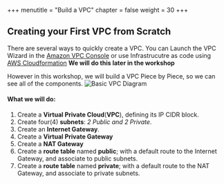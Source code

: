 +++
menutitle = "Build a VPC"
chapter = false
weight = 30
+++

## Creating your First VPC from Scratch

There are several ways to quickly create a VPC. You can Launch the VPC Wizard in the [Amazon VPC Console](https://aws.amazon.com/getting-started/) or use Infrastrucutre as code using [AWS Cloudformation](https://aws.amazon.com/cloudformation/) **We will do this later in the workshop**

However in this workshop, we will build a VPC Piece by Piece, so we can see all of the components.
![Basic VPC Diagram](/images/vpc_intro_complete_diagram.png)

#### What we will do:

1. Create a **Virtual Private Cloud**(**VPC**), defining its IP CIDR block.
1. Create four(4) **subnets**: _2 Public and 2 Private_.
1. Create an **Internet Gateway**.
1. Create a **Virtual Private Gateway**
1. Create a **NAT Gateway**
1. Create a **route table** named **public**; with a default route to the Internet Gateway, and associate to public subnets.
1. Create a **route table** named **private**; with a default route to the NAT Gateway, and associate to private subnets.

